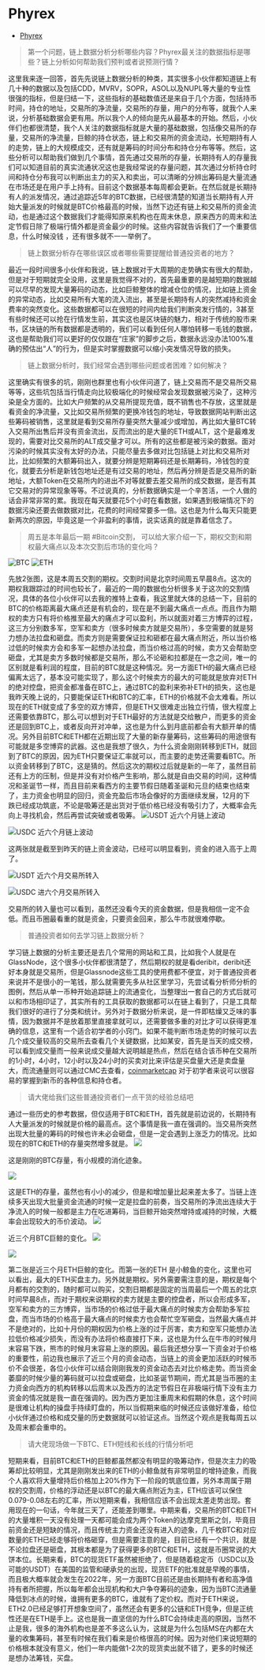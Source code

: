 <!--
 * @Description: 
 * @Author: alphapenng
 * @Github: 
 * @Date: 2021-12-29 15:56:53
 * @LastEditors: alphapenng
 * @LastEditTime: 2023-01-15 21:40:27
 * @FilePath: /balabala/content/private/Phyrex.md
-->

# Phyrex

- [Phyrex](#phyrex)

> 第一个问题，链上数据分析分析哪些内容？Phyrex最关注的数据指标是哪些？链上分析如何帮助我们预判或者说预测行情？

这里我来逐一回答，首先先说链上数据分析的种类，其实很多小伙伴都知道链上有几十种的数据以及包括CDD，MVRV，SOPR，ASOL以及NUPL等大量的专业性很强的指标，但是归结一下，这些指标的基础数值还是来自于几个方面，包括持币时间，持仓的地址，交易所的净流量，交易所的存量，用户的分布等，就我个人来说，分析基础数据会更有用。所以我个人的倾向是先从最基本的开始。然后，小伙伴们也都很清楚，我个人关注的数据指标就是大量的基础数据，包括像交易所的存量，交易所的净流量，巨鲸的持仓状态，链上和交易所的资金流动，长短期持有人的走势，链上的大规模成交，还有就是筹码的时间分布和持仓分布等等。然后，这些分析可以帮助我们做到几个事情，首先通过交易所的存量，长期持有人的存量我们可以知道目前的真实流通状况这也是我经常说的存量问题，其次通过分析持仓时间和持仓分布我可以判断出主力的买入和卖出，可以清晰的分辨出筹码是大量流通在市场还是在用户手上持有。目前这个数据基本每周都会更新。在然后就是长期持有人的派发情况，通过追踪近5年的BTC数据，已经很清楚的知道当长期持有人开始大量派发的时候就是BTC价格最高的时候，当然下边还有链上和交易所的资金流动，也是通过这个数据我们才能得知原来机构也在周末休息，原来西方的周末和法定节假日除了极端行情外都是资金最少的时候。这些内容就告诉我们了一个重要信息，什么时候没钱 ，还有很多就不一一举例了。

> 链上数据分析存在哪些误区或者哪些需要提醒给普通投资者的地方？

最近一段时间很多小伙伴和我说，链上数据对于大周期的走势确实有很大的帮助，但是对于短期就完全没用，这里是我觉得不对的，首先最重要的是越短期的数据越可以尽早的发现大量筹码的动态，比如巨鲸整体的增减仓位的情况，比如链上资金的异常动态，比如交易所有大笔的流入流出，甚至是长期持有人的突然减持和资金费率的突然变化。这些数据都可以在很短的时间内给我们判断突发行情的，3甚至有些时候还可以抢在行情发生前，其实这也是区块链的魅力，相对于传统的股市来书，区块链的所有数据都是透明的，我们可以看到任何人哪怕转移一毛钱的数据，这也是帮助我们可以更好的仅仅跟在“庄家”的脚步之后，数据永远没办法100%准确的预估出“人”的行为，但是实时掌握数据可以缩小突发情况导致的损失。

> 链上数据分析时，我们经常会遇到哪些问题或者困难？如何解决？

这里确实有很多的坑，刚刚也群里也有小伙伴问道了，链上交易而不是交易所交易等等，这些坑包括当行情走向比较极端化的时候经常会发现数据被污染了，这种污染是全方面的。比如大户频繁的从交易所提现充值，既不销售也不存放，这里就是看资金的净流量，又比如交易所频繁的更换冷钱包的地址，导致数据网站判断出这些筹码被销售，这里就是看到交易所存量突然大量减少或增加，再比如大量BTC转入交易所出售后并没有资金流出，反而流出的是大量的ETH或ALT，这个是最难发现的，需要对比交易所的ALT成交量才可以。所有的这些都是被污染的数据。面对污染的时候其实没有太好的办法，只能尽量去多做对比包括链上对比和交易所对比，比如频繁的大额筹码出入，就要分辨是短期筹码还是长期筹码，冷钱包的变化，就要去分析是新钱包地址还是有过交易的地址，然后再分辨是否是交易所的新地址，大额Token在交易所内的进出不对等就要去差交易所的成交数据，是否有其它交易对的异常现象等等。不过说真的，分析数据确实是一个辛苦活，一个人做的话会非常非常的累。我现在每天就要花5个小时在看数据，如果遇到极端情况下的数据污染还要去做数据对比，花费的时间经常要多一倍。这也是为什么每天只能更新两次的原因，毕竟这是一个非盈利的事情，说实话真的就是靠着信念了。

> 周五是本年最后一期 #Bitcoin交割， 可以给大家介绍一下，期权交割和期权最大痛点以及本次交割后市场的变化吗？

![BTC](https://alphapenng-1305651397.cos.ap-shanghai.myqcloud.com/uPic/2021_12_29_photo_2021-12-29_15-21-22.jpg)
![ETH](https://alphapenng-1305651397.cos.ap-shanghai.myqcloud.com/uPic/2021_12_29_photo_2021-12-29_15-21-51.jpg)

先放2张图，这是本周五交割的期权。交割时间是北京时间周五早晨8点。这次的期权我跟踪过的时间也较长了，最近的一周的数据也分析很多关于这次的交割情况，具体的各位小伙伴可以去我的推特上查看，我这里就大体的总结一下，目前的BTC的价格距离最大痛点还是有机会的，现在是不到最大痛点一点点。而且作为期权的卖方只有将价格推至最大的痛点才可以盈利，所以就面对着三方博弈的过程，这三方分别数多军，空军和卖方（很多时候卖方就是交易所），多空需要的就是努力想办法拉盘和砸盘。而卖方则是需要保证拉和砸都在最大痛点附近，所以当价格过低的时候卖方会和多军一起想办法拉盘，而当价格过高的时候，卖方又会帮助空砸盘，尤其是卖方多数时候都是交易所，那么不论砸和拉都是在一念之间，唯一的区别就是看利润的程度，目前的BTC就是这种情况。另一方面ETH的最大痛点已经偏离太远了，基本没可能实现了，那么这个时候卖方的最大的可能就是放弃对ETH的绝对控盘，把资金都准备在BTC上，通过BTC的盈利来弥补ETH的损失，这也是我昨天晚上说的，只要能保证ETH和BTC的汇率，ETH的价格就不会太难看。所以现在的ETH就变成了多空的双方博弈，但是ETH又很难走出独立行情，很大程度上还需要依靠BTC，那么可以想到对于ETH最好的方法就是交给散户，而更多的资金还是回到BTC上，或者反向开对冲单，这也是为什么到月底前都会有大额开单的情况。另外目前BTC和ETH都在近期出现了大量的新存量筹码，这些筹码的用途很有可能就是多空博弈的武器。这也是我想了很久，为什么资金刚刚转移到ETH，就回到了BTC的原因，因为ETH只要保证汇率就可以，而主要的走势还需要看BTC。所以资金转移到了BTC，这是猜的。然后这次的期权过后就是新的一年了，虽然目前还有上方的压制，但是并没有对价格产生影响，那么就是自由交易的时间，这种情况和圣诞节一样，而且目前来看西方的主要节假日随着圣诞和元旦的结束也结束了，主力资金也明显的回归，资金充盈后市场会像好的方面继续发展，12月的下跌已经成功筑底，不论是吸筹还是出货对于低价格已经没有吸引力了，大概率会先向上寻找机会，然后再尝试突破或者吸筹。
![USDT 近六个月链上波动](https://alphapenng-1305651397.cos.ap-shanghai.myqcloud.com/uPic/2021_12_29_photo_2021-12-29_15-27-40.jpg)

![USDC 近六个月链上波动](https://alphapenng-1305651397.cos.ap-shanghai.myqcloud.com/uPic/2021_12_29_photo_2021-12-29_15-27-58.jpg)

这两张就是截至到昨天的链上资金波动，已经可以明显看到，资金的进入高于上周了。

![USDT 近六个月交易所转入](https://alphapenng-1305651397.cos.ap-shanghai.myqcloud.com/uPic/2021_12_29_photo_2021-12-29_15-28-04.jpg)

![USDC 进六个月交易所转入](https://alphapenng-1305651397.cos.ap-shanghai.myqcloud.com/uPic/2021_12_29_photo_2021-12-29_15-28-15.jpg)

交易所的转入量也可以看到，虽然还没看今天的资金数据，但是我相信一定不会低。而且币圈最看重的就是资金，只要资金回来，那么牛市就很难停歇。

> 普通投资者如何去学习链上数据分析？

学习链上数据的分析主要还是去几个常用的网站和工具，比如我个人就是在GlassNode，这个很多小伙伴都很清楚了，然后期权的就是看deribit，deribit还好本身就是交易所，但是Glassnode这些工具的使用费都不便宜，对于普通投资者来说并不是很小的一笔钱，那么就需要先多从社区里学习，先尝试看分析师分析的图例，然后从单一币种开始追踪链上的流通变化，当整理出一套自己的方式后就可以和市场相印证了，其实所有的工具获取的数据都可以在链上看到了，只是工具帮我们很好的进行了分类和统计。另外对于数据分析来说，是一件即枯燥又乏味的事情，因为数据并不是放着那里直接拿就可以，还需要做多重的对比才可以获得更准确的信息，这里有一个适合初学者的小窍门。如果不能判断市场走势的时候可以去几个成交量较高的交易所去查看几个关键数据，比如某安，首先是当天的成交榜，可以看到成交量而一般来说成交量越大说明越是热点，然后在结合该币种在交易所的1小时，4小时，12小时以及24小时的买卖对比来评估是买盘量大还是卖盘量大，而流通量则可以通过CMC去查看，[coinmarketcap](https://coinmarketcap.com/) 对于初学者来说可以很容易的掌握到新币的各种信息和持仓者。

> 请大佬给我们这些普通投资者们一点干货的经验总结吧

通过一些历史的参考数据，但仅适用于BTC和ETH，首先就是前边说的，长期持有人大量派发的时候就是价格的最高点。这个事情是我一直在强调的。当交易所突然出现大批量的筹码的时候也许未必会砸盘，但是一定会遇到上涨乏力的情况。比如现在的BTC和ETH的存量突然增多就是。
![](https://alphapenng-1305651397.cos.ap-shanghai.myqcloud.com/uPic/2021_12_29_photo_2021-12-29_16-05-07.jpg)

这是刚刚的BTC存量，有小规模的消化迹象。

![](https://alphapenng-1305651397.cos.ap-shanghai.myqcloud.com/uPic/2021_12_29_photo_2021-12-29_16-05-26.jpg)

这是ETH的存量，虽然也有小小的减少，但是和增加量比起来差太多了。当链上连续多天出现大批量资金流通的时候一定是拉盘的前奏，当交易所的净流出连续大于净流入的时候一般都是主力在吃进筹码，当巨鲸开始突然增持或减持的时候，大概率会出现较大的币价波动。
![](https://alphapenng-1305651397.cos.ap-shanghai.myqcloud.com/uPic/2021_12_29_photo_2021-12-29_16-05-54.jpg)

近三个月BTC巨鲸的变化。
![](https://alphapenng-1305651397.cos.ap-shanghai.myqcloud.com/uPic/2021_12_29_photo_2021-12-29_16-06-14.jpg)

![](https://alphapenng-1305651397.cos.ap-shanghai.myqcloud.com/uPic/2021_12_29_photo_2021-12-29_16-06-20.jpg)

第二张是近三个月ETH巨鲸的变化。而第一张的ETH 是小鲸鱼的变化，这里也可以看出，最大的ETH买盘主力。另外就是期权。另外需要需注意的是，期权是每个月都有的交割的，随时都可以购买，交割日期都是固定的当周最后一个周五的北京时间早晨8点，而对于期权来说期权的卖方就是主要的控盘者，所以会形成多军，空军和卖方的三方博弈，当市场的价格过低于最大痛点的时候卖方会帮助多军拉盘，而当市场的价格高于最大痛点的时候卖方也会帮忙空军砸盘，当然最大痛点并不是绝对的，比如十月份的期权因为价格上涨的过于厉害，卖方和空军只能想办法拉低价格减少损失，而没有办法将价格直接打下来，这也是为什么在牛市的时候月末容易下跌，熊市的时候月末容易上涨的原因。最后我还想分享一下资金对于价格的重要性，前边我也展示了近三个月的资金动态，当链上的资金更加活跃的时候币价不会很差，各位小伙伴可以结合刚刚我发的资金动态去对比价格走势。而当资金萎靡的时候少量的筹码就可以拉盘或砸盘，比如圣诞节期间，而尤其是当币圈的主力资金向西方的机构转移以后周末以及西方的法定节假日在非极端行情下没有主力资金的情况就是我一直在强调的。因为西方更加注重周末和假期的休息，这个时间是很难让机构的操盘手持续盯盘的，所以当假期来临的时候还应该做好准备，给位小伙伴通过价格和成交量的历史数据就可以验证这点。当然这个观点是我每周五以及周末都会重申的。

> 请大佬现场做一下BTC、ETH短线和长线的行情分析吧

短期来看，目前BTC和ETH的巨鲸都虽然都没有明显的吸筹动作，但是次主力的吸筹却比较明显，尤其是刚刚发出来的ETH的小鲸鱼就有非常明显的增持迹象，而我个人喜欢将大量增持后价格加上20%作为下一阶段的筑底位置，另外本周属于期权的交割周，价格的浮动还是以BTC的最大痛点附近为主，ETH应该可以保住0.079-0.08左右的汇率，所以短期来看，我相信应该不会出现太差走势出现。套用现在的一句话，今年就三天了，还能差到哪里。中期来看，交易所的BTC和ETH的大量堆积一天没有处理一天都可能会成为两个Token的达摩克里斯之剑，毕竟目前资金还是短缺的情况，而且传统主力资金还没有进入的迹象，几千枚BTC和对应数量的ETH已经走够将价格砸穿，但是需要注意的是，目前已经有一个共识，就是不论拉盘还是砸盘，其根本都是为了获得更多的BTC和ETH，这就是币圈常说的大饼本位。长期来看，BTC的现货ETF虽然被拒绝了，但是随着稳定币（USDC以及可能的USDT）在美国的监管和硬承兑的出现，现货ETF的批准就是早晚的事情，而且极大概率就会发生在2022年，另一方面BTC目前还是由长期持有者和高净值持有者所把握，所以每年都会出现机构和大户争夺筹码的迹象，因为当BTC流通量降低到冰点的时候，谁拥有更多的BTC，谁就有了定价权。而对于ETH来说，ETH2.0已经足够打开想象空间了，虽然还会有更多的公链和ETH竞争，但是正统性还是在ETH是手上。这也是我一直坚信的为什么BTC会持续走高的原因，当然不止是我，很多的海外机构也是差不多这么认为，这就是为什么包括MS在内都在大量的收集筹码，甚至有时候在我们看来是价格很高的时候。因为对他们来说短期的价格根本就没有意义，他们一年内能做1-2次的现货卖出就不错了，更多的时候还是想办法筹钱，买盘。
